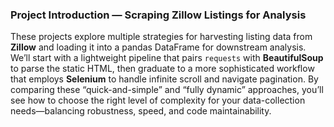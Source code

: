 ### Project Introduction — Scraping Zillow Listings for Analysis

These projects explore multiple strategies for harvesting listing data from **Zillow** and loading it into a pandas DataFrame for downstream analysis. We’ll start with a lightweight pipeline that pairs `requests` with **BeautifulSoup** to parse the static HTML, then graduate to a more sophisticated workflow that employs **Selenium** to handle infinite scroll and navigate pagination. By comparing these “quick-and-simple” and “fully dynamic” approaches, you’ll see how to choose the right level of complexity for your data-collection needs—balancing robustness, speed, and code maintainability.
